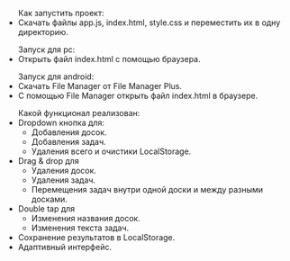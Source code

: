 <div>
<ul>Как запустить проект:<br>
<li>Скачать файлы app.js, index.html, style.css и переместить их в одну директорию.</li>
</ul>

<ul>Запуск для pc:
  <li>Открыть файл index.html с помощью браузера.</li>
</ul>

<ul>Запуск для android:
  <li>Скачать File Manager от File Manager Plus.</li>
  <li>С помощью File Manager открыть файл index.html в браузере.</li>
</ul>

<ul>Какой функционал реализован:
  <li>Dropdown кнопка для:<ul>
    <li>Добавления досок.</li>
    <li>Добавления задач.</li>
    <li>Удаления всего и очистики LocalStorage.</li>
  </ul></li>
  <li>Drag & drop для<ul>
    <li>Удаления досок.</li>
    <li>Удаления задач.</li>
    <li>Перемещения задач внутри одной доски и между разными досками.</li>
  </ul></li>
  <li>Double tap для<ul>
    <li>Изменения названия досок.</li>
    <li>Изменения текста задач.</li>
  </ul></li>
  <li>Cохранение результатов в LocalStorage.</li>
  <li>Адаптивный интерфейс.</li>
</ul>
<div>
